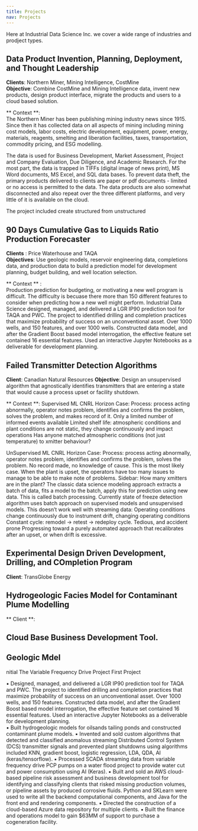 ```yaml
---
title: Projects
nav: Projects
---
```


Here at Industrial Data Science Inc. we cover a wide range of industries and prodject types.



## Data Product Invention, Planning, Deployment, and Thought Leadership
**Clients**: Northern Miner, Mining Intelligence, CostMine  
**Objective**: Combine CostMine and Mining Intelligence data, invent new products, design product interface, migrate the 
products and users to a cloud based solution.  

** Context **:  
The Northern Miner has been publishing mining industry news since 1915. Since then it has collected data on all aspects of mining
including mining cost models, labor costs, electric development, equipment, power, energy, materials, reagents, smelting and 
liberation facilities, taxes, transportation, commodity pricing, and ESG modelling.  

The data is used for Business Development, Market Assessment, Project and Company Evaluation, Due Diligence, and Academic Research.
For the most part, the data is trapped in TIFFs (digital image of news print), MS Word documents, MS Excel, and SQL data bases. 
To prevent data theft, the primary products delivered to clients are paper or pdf documents - limited or no access is permitted to 
the data. The data products are also somewhat disconnected and also repeat over the three different platforms, and very little of it is 
available on the cloud.

The project included create structured from unstructured


## 90 Days Cumulative Gas to Liquids Ratio Production Forecaster 
**Clients** : Price Waterhouse and TAQA  
**Objectives**: Use geologic models, reservoir engineering data, completions data, and production data to build a prediction model for development planning, budget building, and well location selection.  

** Context ** :  
Production prediction for budgeting, or motivating a new well program is difficult. The difficulty is becuase there more than 150 different features to consider when predicting how a new well might perform. Industrial Data Science designed, managed, and delivered a LGR IP90 prediction tool for TAQA and PWC. The project to identified drilling and completion practices that maximize probability of success on an unconventional asset. Over 1000 wells, and 150 features, and over 1000 wells. Constructed data model, and after the Gradient Boost based model interrogation, the effective feature set contained 16 essential features. Used an interactive Jupyter Notebooks as a deliverable for development planning.  


## Failed Transmitter Detection Algorithms
**Client**: Canadian Natural Resources
**Objective**: Design an unsupervised algorithm that agnostically identifies transmitters that are entering a state that would cause a process upset or facility shutdown. 

** Context **:
Supervised ML CNRL Horizon Case: 
Process: process acting abnormally, operator notes problem, identifies and confirms the problem, solves the problem, and makes record of it.
Only a limited number of informed events available
Limited shelf life: atmospheric conditions and plant conditions are not static, they change continuously and impact operations
Has anyone matched atmospheric conditions (not just temperature) to xmitter behaviour?

UnSupervised ML CNRL Horizon Case: 
Process: process acting abnormally, operator notes problem, identifies and confirms the problem, solves the problem. No record made, no knowledge of cause.
This is the most likely case. When the plant is upset, the operators have too many issues to manage to be able to make note of problems. 
Sidebar: How many xmitters are in the plant?
The classic data science modeling approach extracts a batch of data, fits a model to the batch, apply this  for prediction using new data. This is called batch processing. 
Currently state of freeze detection algorithm uses batch approach on supervised models and unsupervised models.
This doesn’t work well with streaming data:
Operating conditions change continuously due to instrument drift, changing operating conditions
Constant cycle: remodel -> retest -> redeploy cycle. 
Tedious, and accident prone
Progressing toward a purely automated approach that recalibrates after an upset, or when drift is excessive. 


## Experimental Design Driven Development, Drilling, and COmpletion Program 
**Client**: TransGlobe Energy

## Hydrogeologic Facies Model for Contaminant Plume Modelling
** Client **:

## Cloud Base Business Development Tool. 

## Geologic Mdel

nitial The Variable Frequency Drive Project
First Project

▪	Designed, managed, and delivered a LGR IP90 prediction tool for TAQA and PWC. The project to identified drilling and completion practices that maximize probability of success on an unconventional asset. Over 1000 wells, and 150 features. Constructed data model, and after the Gradient Boost based model interrogation, the effective feature set contained 16 essential features. Used an interactive Jupyter Notebooks as a deliverable for development planning.  
▪	Built hydrogeologic models for oilsands tailing ponds and constructed contaminant plume models. 
▪	Invented and sold custom algorithms that detected and classified anomalous streaming Distributed Control System (DCS) transmitter signals and prevented plant shutdowns using algorithms included KNN, gradient boost, logistic regression, LDA, QDA, AI (keras/tensorflow). 
▪	Processed SCADA streaming data from variable frequency drive PCP pumps on a water flood project to provide water cut and power consumption using AI (Keras). 
▪	Built and sold an AWS cloud-based pipeline risk assessment and business development tool for identifying and classifying clients that risked missing production volumes, or pipeline assets by produced corrosive fluids. Python and SKLearn were used to write all the backend computational components, and Java for the front end and rendering components. 
▪	Directed the construction of a cloud-based Azure data repository for multiple clients.
▪	Built the finance and operations model to gain $63MM of support to purchase a cogeneration facility.
